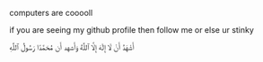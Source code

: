 computers are cooooll

if you are seeing my github profile then follow me or else ur stinky

أَشْهَدُ أَنْ لَا إِلَٰهَ إِلَّا ٱللَّٰهُ وَأَشهد أَن مُحَمَّدًا رَسُولُ ٱللَّٰهِ